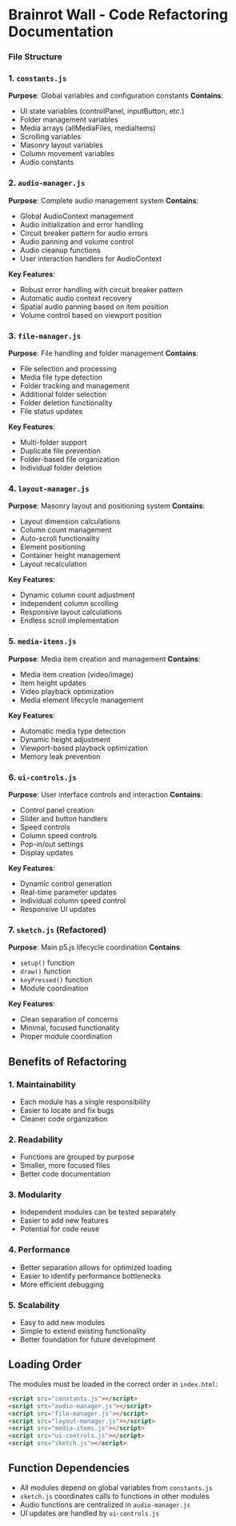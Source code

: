 # Brainrot Wall - Code Refactoring Documentation

### File Structure

### 1. `constants.js`
**Purpose**: Global variables and configuration constants
**Contains**:
- UI state variables (controlPanel, inputButton, etc.)
- Folder management variables
- Media arrays (allMediaFiles, mediaItems)
- Scrolling variables
- Masonry layout variables
- Column movement variables
- Audio constants

### 2. `audio-manager.js`
**Purpose**: Complete audio management system
**Contains**:
- Global AudioContext management
- Audio initialization and error handling
- Circuit breaker pattern for audio errors
- Audio panning and volume control
- Audio cleanup functions
- User interaction handlers for AudioContext

**Key Features**:
- Robust error handling with circuit breaker pattern
- Automatic audio context recovery
- Spatial audio panning based on item position
- Volume control based on viewport position

### 3. `file-manager.js`
**Purpose**: File handling and folder management
**Contains**:
- File selection and processing
- Media file type detection
- Folder tracking and management
- Additional folder selection
- Folder deletion functionality
- File status updates

**Key Features**:
- Multi-folder support
- Duplicate file prevention
- Folder-based file organization
- Individual folder deletion

### 4. `layout-manager.js`
**Purpose**: Masonry layout and positioning system
**Contains**:
- Layout dimension calculations
- Column count management
- Auto-scroll functionality
- Element positioning
- Container height management
- Layout recalculation

**Key Features**:
- Dynamic column count adjustment
- Independent column scrolling
- Responsive layout calculations
- Endless scroll implementation

### 5. `media-items.js`
**Purpose**: Media item creation and management
**Contains**:
- Media item creation (video/image)
- Item height updates
- Video playback optimization
- Media element lifecycle management

**Key Features**:
- Automatic media type detection
- Dynamic height adjustment
- Viewport-based playback optimization
- Memory leak prevention

### 6. `ui-controls.js`
**Purpose**: User interface controls and interaction
**Contains**:
- Control panel creation
- Slider and button handlers
- Speed controls
- Column speed controls
- Pop-in/out settings
- Display updates

**Key Features**:
- Dynamic control generation
- Real-time parameter updates
- Individual column speed control
- Responsive UI updates

### 7. `sketch.js` (Refactored)
**Purpose**: Main p5.js lifecycle coordination
**Contains**:
- `setup()` function
- `draw()` function
- `keyPressed()` function
- Module coordination

**Key Features**:
- Clean separation of concerns
- Minimal, focused functionality
- Proper module coordination

## Benefits of Refactoring

### 1. **Maintainability**
- Each module has a single responsibility
- Easier to locate and fix bugs
- Cleaner code organization

### 2. **Readability**
- Functions are grouped by purpose
- Smaller, more focused files
- Better code documentation

### 3. **Modularity**
- Independent modules can be tested separately
- Easier to add new features
- Potential for code reuse

### 4. **Performance**
- Better separation allows for optimized loading
- Easier to identify performance bottlenecks
- More efficient debugging

### 5. **Scalability**
- Easy to add new modules
- Simple to extend existing functionality
- Better foundation for future development

## Loading Order
The modules must be loaded in the correct order in `index.html`:

```html
<script src="constants.js"></script>
<script src="audio-manager.js"></script>
<script src="file-manager.js"></script>
<script src="layout-manager.js"></script>
<script src="media-items.js"></script>
<script src="ui-controls.js"></script>
<script src="sketch.js"></script>
```

## Function Dependencies
- All modules depend on global variables from `constants.js`
- `sketch.js` coordinates calls to functions in other modules
- Audio functions are centralized in `audio-manager.js`
- UI updates are handled by `ui-controls.js`
